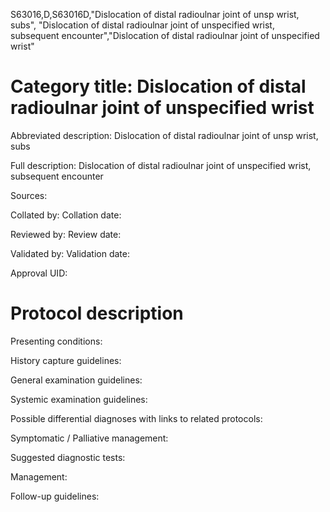 S63016,D,S63016D,"Dislocation of distal radioulnar joint of unsp wrist, subs", "Dislocation of distal radioulnar joint of unspecified wrist, subsequent encounter","Dislocation of distal radioulnar joint of unspecified wrist"
# Category title: Dislocation of distal radioulnar joint of unspecified wrist

Abbreviated description: Dislocation of distal radioulnar joint of unsp wrist, subs

Full description: Dislocation of distal radioulnar joint of unspecified wrist, subsequent encounter

Sources:

Collated by:
Collation date:

Reviewed by:
Review date:

Validated by:
Validation date:

Approval UID:

# Protocol description

Presenting conditions:

History capture guidelines:

General examination guidelines:

Systemic examination guidelines:

Possible differential diagnoses with links to related protocols:

Symptomatic / Palliative management:

Suggested diagnostic tests:

Management:

Follow-up guidelines:
